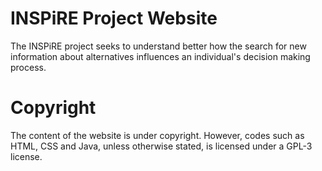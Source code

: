 # INSPiRE Project Website

The INSPiRE project seeks to understand better how the search for new information about alternatives influences an individual's decision making process.

# Copyright

The content of the website is under copyright. However, codes such as HTML, CSS and Java, unless otherwise stated, is licensed under a GPL-3 license.
